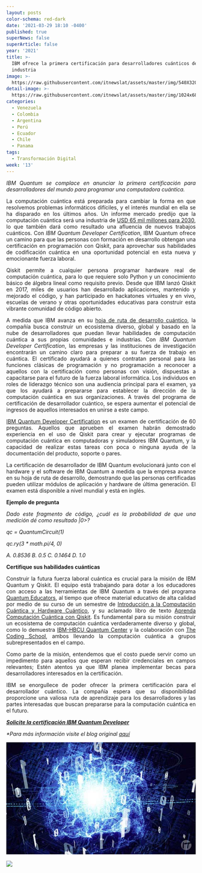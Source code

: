 ```yaml
---
layout: posts
color-schema: red-dark
date: '2021-03-29 18:10 -0400'
published: true
superNews: false
superArticle: false
year: '2021'
title: >-
  IBM ofrece la primera certificación para desarrolladores cuánticos de la
  industria
image: >-
  https://raw.githubusercontent.com/itnewslat/assets/master/img/540X320/Computacion-Cuantica-P.jpg
detail-image: >-
  https://raw.githubusercontent.com/itnewslat/assets/master/img/1024x680/Computacion-Cuantica-g.jpg
categories:
  - Venezuela
  - Colombia
  - Argentina
  - Perú
  - Ecuador
  - Chile
  - Panama
tags:
  - Transformación Digital
week: '13'
---
```


<p style="text-align: justify;"><em>IBM Quantum se complace en anunciar la primera certificación para desarrolladores del mundo para programar una computadora cuántica.</em></p>
<p style="text-align: justify;">La computación cuántica está preparada para cambiar la forma en que resolvemos problemas informáticos difíciles, y el interés mundial en ella se ha disparado en los últimos años. Un informe mercado predijo que la computación cuántica será una industria de <a href="https://www.globenewswire.com/news-release/2020/02/10/1982087/0/en/Quantum-Computing-Market-is-Poised-to-Surpass-64-988-3-Million-By-2030-P-S-Intelligence.html">USD 65 mil millones para 2030</a>, lo que también dará como resultado una afluencia de nuevos trabajos cuánticos. Con <em>IBM Quantum Developer Certification</em>, IBM Quantum ofrece un camino para que las personas con formación en desarrollo obtengan una certificación en programación con Qiskit, para aprovechar sus habilidades de codificación cuántica en una oportunidad potencial en esta nueva y emocionante fuerza laboral.</p>
<p style="text-align: justify;">Qiskit permite a cualquier persona programar hardware real de computación cuántica, para lo que requiere solo Python y un conocimiento básico de álgebra lineal como requisito previo. Desde que IBM lanzó Qiskit en 2017, miles de usuarios han desarrollado aplicaciones, mantenido y mejorado el código, y han participado en hackatones virtuales y en vivo, escuelas de verano y otras oportunidades educativas para construir esta vibrante comunidad de código abierto.</p>
<p style="text-align: justify;">A medida que IBM avanza en su <a href="https://www.ibm.com/blogs/research/2021/02/quantum-development-roadmap/">hoja de ruta de desarrollo cuántico</a>, la compañía busca construir un ecosistema diverso, global y basado en la nube de desarrolladores que puedan llevar habilidades de computación cuántica a sus propias comunidades e industrias. Con <em>IBM Quantum Developer Certification</em>, las empresas y las instituciones de investigación encontrarán un camino claro para preparar a su fuerza de trabajo en cuántica. El certificado ayudará a quienes contratan personal para las funciones clásicas de programación y no programación a reconocer a aquellos con la certificación como personas con visión, dispuestas a capacitarse para el futuro de la fuerza laboral informática. Los individuos en roles de liderazgo técnico son una audiencia principal para el examen, ya que los ayudará a prepararse para establecer la dirección de la computación cuántica en sus organizaciones. A través del programa de certificación de desarrollador cuántico, se espera aumentar el potencial de ingresos de aquellos interesados en unirse a este campo.</p>
<p style="text-align: justify;"><a href="https://www.ibm.com/certify/oops">IBM Quantum Developer Certification</a> es un examen de certificación de 60 preguntas. Aquellos que aprueben el examen habrán demostrado experiencia en el uso de Qiskit para crear y ejecutar programas de computación cuántica en computadoras y simuladores IBM Quantum, y la capacidad de realizar estas tareas con poca o ninguna ayuda de la documentación del producto, soporte o pares.</p>
<p style="text-align: justify;">La certificación de desarrollador de IBM Quantum evolucionará junto con el hardware y el software de IBM Quantum a medida que la empresa avance en su hoja de ruta de desarrollo, demostrando que las personas certificadas pueden utilizar módulos de aplicación y hardware de última generación. El examen está disponible a nivel mundial y está en inglés.</p>
<p style="text-align: justify;"><strong>Ejemplo de pregunta</strong></p>
<p style="text-align: justify;"><em>Dado este fragmento de código, ¿cuál es la probabilidad de que una medición dé como resultado |0&gt;?</em></p>
<p style="text-align: justify;"><em>qc = QuantumCircuit(1)</em></p>
<p style="text-align: justify;"><em>qc.ry(3 * math.pi/4, 0)</em></p>
<p style="text-align: justify;"><em>A. 0.8536 </em>
<em>B. 0.5</em>
<em>C. 0.1464 </em>
<em>D. 1.0</em></p>
<p style="text-align: justify;"><strong>Certifique sus habilidades cuánticas</strong></p>
<p style="text-align: justify;">Construir la futura fuerza laboral cuántica es crucial para la misión de IBM Quantum y Qiskit. El equipo está trabajando para dotar a los educadores con acceso a las herramientas de IBM Quantum a través del programa <a href="https://quantum-computing.ibm.com/programs/educators">Quantum Educators</a>, al tiempo que ofrece material educativo de alta calidad por medio de su curso de un semestre de <a href="https://qiskit.org/learn/intro-qc-qh/">Introducción a la Computación Cuántica y Hardware Cuántico</a>, y su aclamado libro de texto <a href="https://qiskit.org/textbook/preface.html">Aprenda Computación Cuántica con Qiskit</a>. Es fundamental para su misión construir un ecosistema de computación cuántica verdaderamente diverso y global, como lo demuestra <a href="https://www.ibm.com/blogs/research/2021/02/ibm-hbcu-quantum-center-expands/">IBM-HBCU Quantum Center</a> y la colaboración con <a href="https://www.ibm.com/blogs/research/2020/10/quantum-coding-school/">The Coding School</a>, ambos llevando la computación cuántica a grupos subrepresentados en el campo.</p>
<p style="text-align: justify;">Como parte de la misión, entendemos que el costo puede servir como un impedimento para aquellos que esperan recibir credenciales en campos relevantes; Estén atentos ya que IBM planea implementar becas para desarrolladores interesados en la certificación.</p>
<p style="text-align: justify;">IBM se enorgullece de poder ofrecer la primera certificación para el desarrollador cuántico. La compañía espera que su disponibilidad proporcione una valiosa ruta de aprendizaje para los desarrolladores y las partes interesadas que buscan prepararse para la computación cuántica en el futuro.</p>
<p style="text-align: justify;"><a href="https://www.ibm.com/certify/exam?id=C1000-112"><strong><em>Solicite la certificación IBM Quantum Developer</em></strong></a></p>
<p style="text-align: justify;"><em> </em></p>
<p style="text-align: justify;"><em>*Para más información visite el blog original </em><a href="https://www.ibm.com/blogs/research/2021/03/quantum-developer-certification/"><em>aquí</em></a></p>

![](https://raw.githubusercontent.com/itnewslat/assets/master/img/540X320/Computacion-Cuantica-P.jpg)


<img src="https://tracker.metricool.com/c3po.jpg?hash=56f88a41e39ab42c063cc51676587a04"/>